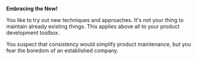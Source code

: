**Embracing the New!**

You like to try out new techniques and approaches. It's not your thing to maintain already existing things. This applies above all to your product development toolbox.

You suspect that consistency would simplify product maintenance, but you fear the boredom of an established company.
